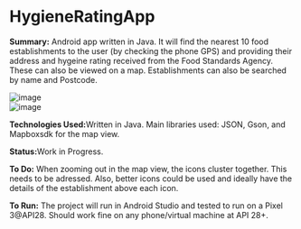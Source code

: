 # HygieneRatingApp

<b>Summary:</b>
Android app written in Java. It will find the nearest 10 food establishments to the user (by checking the phone GPS) and providing their address and hygeine rating received from the Food Standards Agency. These can also be viewed on a map. Establishments can also be searched by name and Postcode.


![image](https://user-images.githubusercontent.com/47950278/79767845-d6da1f80-8321-11ea-9cf9-b827012db809.png)     
![image](https://user-images.githubusercontent.com/47950278/79768041-20c30580-8322-11ea-8a08-7f8b97222a27.png)








<b>Technologies Used:</b>Written in Java. Main libraries used: JSON, Gson, and Mapboxsdk for the map view. 

<b>Status:</b>Work in Progress. 

<b>To Do:</b>
When zooming out in the map view, the icons cluster together. This needs to be adressed. Also, better icons could be used and ideally have the details of the establishment above each icon. 

<b>To Run:</b>
The project will run in Android Studio and tested to run on a Pixel 3@API28. Should work fine on any phone/virtual machine at API 28+.



